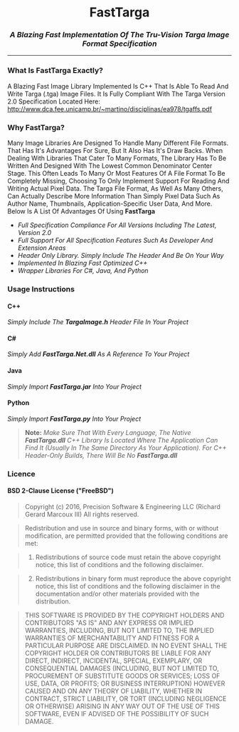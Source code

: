 # <center>**FastTarga**<center>

### <center>*A Blazing Fast Implementation Of The Tru-Vision Targa Image Format Specification*</center>

---

### **What Is FastTarga Exactly?**
A Blazing Fast Image Library Implemented Is C++ That Is Able To Read And Write Targa (.tga) Image Files.  It Is Fully Compliant With The Targa Version 2.0 Specification Located Here: http://www.dca.fee.unicamp.br/~martino/disciplinas/ea978/tgaffs.pdf

### **Why FastTarga?**

Many Image Libraries Are Designed To Handle Many Different File Formats.  That Has It's Advantages For Sure, But It Also Has It's Draw Backs.  When Dealing With Libraries That Cater To Many Formats, The Library Has To Be Written And Designed With The Lowest Common Denominator Center Stage.  This Often Leads To Many Or Most Features Of A File Format To Be Completely Missing, Choosing To Only Implement Support For Reading And Writing Actual Pixel Data.  The Targa File Format, As Well As Many Others, Can Actually Describe More Information Than Simply Pixel Data Such As Author Name, Thumbnails, Application-Specific User Data, And More.   Below Is A List Of Advantages Of Using **FastTarga**

 + *Full Specification Compliance For All Versions Including The Latest, Version 2.0*
 + *Full Support For All Specification Features Such As Developer And Extension Areas*
 + *Header Only Library.  Simply Include The Header And Be On Your Way*
 + *Implemented In Blazing Fast Optimized C++*
 + *Wrapper Libraries For C#, Java, And Python*

### **Usage Instructions**

#### **C++**

*Simply Include The __TargaImage.h__ Header File In Your Project*

#### **C#**

*Simply Add __FastTarga.Net.dll__ As A Reference To Your Project*

#### **Java**

*Simply Import __FastTarga.jar__ Into Your Project*

#### **Python**

*Simply Import __FastTarga.py__ Into Your Project*

>**Note:** *Make Sure That With Every Language, The Native __FastTarga.dll__ C++ Library Is Located Where The Application Can Find It (Usually In The Same Directory As Your Application).  For C++ Header-Only Builds, There Will Be No __FastTarga.dll__*

### **Licence**
#### BSD 2-Clause License ("FreeBSD") 

>Copyright (c) 2016, Precision Software & Engineering LLC (Richard Gerard Marcoux III)
All rights reserved.

>Redistribution and use in source and binary forms, with or without modification, are permitted provided that the following conditions are met:

>1. Redistributions of source code must retain the above copyright notice, this list of conditions and the following disclaimer.

>2. Redistributions in binary form must reproduce the above copyright notice, this list of conditions and the following disclaimer in the documentation and/or other materials provided with the distribution.

>THIS SOFTWARE IS PROVIDED BY THE COPYRIGHT HOLDERS AND CONTRIBUTORS "AS IS" AND ANY EXPRESS OR IMPLIED WARRANTIES, INCLUDING, BUT NOT LIMITED TO, THE IMPLIED WARRANTIES OF MERCHANTABILITY AND FITNESS FOR A PARTICULAR PURPOSE ARE DISCLAIMED. IN NO EVENT SHALL THE COPYRIGHT HOLDER OR CONTRIBUTORS BE LIABLE FOR ANY DIRECT, INDIRECT, INCIDENTAL, SPECIAL, EXEMPLARY, OR CONSEQUENTIAL DAMAGES (INCLUDING, BUT NOT LIMITED TO, PROCUREMENT OF SUBSTITUTE GOODS OR SERVICES; LOSS OF USE, DATA, OR PROFITS; OR BUSINESS INTERRUPTION) HOWEVER CAUSED AND ON ANY THEORY OF LIABILITY, WHETHER IN CONTRACT, STRICT LIABILITY, OR TORT (INCLUDING NEGLIGENCE OR OTHERWISE) ARISING IN ANY WAY OUT OF THE USE OF THIS SOFTWARE, EVEN IF ADVISED OF THE POSSIBILITY OF SUCH DAMAGE.